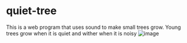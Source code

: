 # quiet-tree
This is a web program that uses sound to make small trees grow. Young trees grow when it is quiet and wither when it is noisy
![image](https://github.com/user-attachments/assets/3ad922d8-9c79-493c-97af-3d513e63f465)
